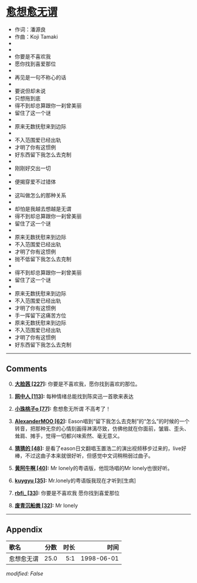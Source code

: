 # [愈想愈无谓](https://music.163.com/song?id=26075153)

* 作词：潘源良
* 作曲：Koji Tamaki
*
*
* 你要是不喜欢我
* 愿你找到喜爱那位
* 
* 再见是一句不称心的话
* 
* 要说但却未说
* 只想拖到底
* 得不到却总算跟你一刹曾美丽
* 留住了这一个谜
* 
* 原来无数抚慰来到边际
* 
* 不入范围爱已经出轨
* 才明了你有这惯例
* 好东西留下我怎么去克制
* 
* 刚刚好交出一切
* 
* 便揭穿爱不过错体
* 
* 这叫做怎么的那种关系
* 
* 却怕是我越去想越是无谓
* 得不到却总算跟你一刹曾美丽
* 留住了这一个谜
* 
* 原来无数抚慰来到边际
* 不入范围爱已经出轨
* 才明了你有这惯例
* 抛不低留下我怎么去克制
* 
* 得不到却总算跟你一刹曾美丽
* 留住了这一个谜
* 
* 原来无数抚慰来到边际
* 不入范围爱已经出轨
* 才明了你有这惯例
* 手一挥留下这痛苦方位
* 原来无数抚慰来到边际
* 不入范围爱已经出轨
* 才明了你有这惯例
* 好东西留下我怎么去克制


---

## Comments
0. **[大脸茜 \[227\]](https://music.163.com/#/user/home?id=42986356):** 你要是不喜欢我，愿你找到喜欢的那位。

1. **[网中人 \[113\]](https://music.163.com/#/user/home?id=522985):** 每种情绪总能找到陈奕迅一首歌来表达

2. **[小珠桃子o \[77\]](https://music.163.com/#/user/home?id=63197752):** 愈想愈无所谓 不高考了！

3. **[AlexanderMOO \[62\]](https://music.163.com/#/user/home?id=17666613):** Eason唱到“留下我怎么去克制”的“怎么”的时候的一个转音，把那种无奈的心情刻画得淋漓尽致，仿佛他就在你面前，皱眉、歪头、耸肩、摊手，觉得一切都兴味索然、毫无意义。

4. **[猜猜的 \[48\]](https://music.163.com/#/user/home?id=78528463):** 是看了eason日文翻唱玉置浩二的演出视频移步过来的，live好棒，不过这曲子本来就很好听，但感觉中文词稍稍弱过曲子。

5. **[黄阿牛啊 \[40\]](https://music.163.com/#/user/home?id=78910183):** Mr lonely的粤语版，他现场唱的Mr lonely也很好听。

6. **[kuygyu \[35\]](https://music.163.com/#/user/home?id=68337121):** Mr.lonely的粤语版我现在才听到[生病]

7. **[rbfi_ \[33\]](https://music.163.com/#/user/home?id=59967575):** 你要是不喜欢我 愿你找到喜爱那位

8. **[废青沉船粪 \[32\]](https://music.163.com/#/user/home?id=57217518):** Mr lonely



---

## Appendix

|歌名|分数|时长|时间|
|:---|:---:|---:|---:|
|愈想愈无谓|25.0|5:1|1998-06-01

*modified: False*